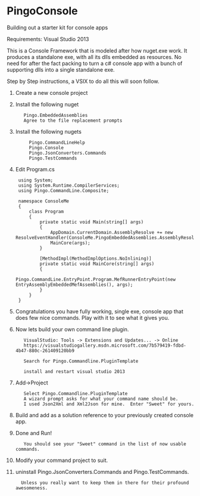# PingoConsole
Building out a starter kit for console apps

Requirements: Visual Studio 2013

This is a Console Framework that is modeled after how nuget.exe work.  It produces a standalone exe, with all its dlls embedded as resources.  No need for after the fact packing to turn a c# console app with a bunch of supporting dlls into a single standalone exe.  

Step by Step instructions, a VSIX to do all this will soon follow.

1. Create a new console project

2. Install the following nuget

          Pingo.EmbeddedAssemblies 
          Agree to the file replacement prompts

3. Install the following nugets

            Pingo.CommandLineHelp 
            Pingo.Console 
            Pingo.JsonConverters.Commands 
            Pingo.TestCommands 

4. Edit Program.cs

        using System;
        using System.Runtime.CompilerServices;
        using Pingo.CommandLine.Composite;

        namespace ConsoleMe
        {
            class Program
            {
                private static void Main(string[] args)
                {
                    AppDomain.CurrentDomain.AssemblyResolve += new ResolveEventHandler(ConsoleMe.PingoEmbeddedAssemblies.AssemblyResolver.OnResolveAssembly);
                    MainCore(args);
                }
        
                [MethodImpl(MethodImplOptions.NoInlining)]
                private static void MainCore(string[] args)
                {
                    Pingo.CommandLine.EntryPoint.Program.MefRunnerEntryPoint(new EntryAssemblyEmbeddedMefAssemblies(), args);
                }
            }
        }

        
5. Congratulations you have fully working, single exe, console app that does few nice commands.  Play with it to see what it gives you.

6. Now lets build your own command line plugin.

          VisualStudio: Tools -> Extensions and Updates... -> Online
          https://visualstudiogallery.msdn.microsoft.com/7b579419-fdbd-4b47-880c-261409120bb9
          
          Search for Pingo.Commandline.PluginTemplate
          
          install and restart visual studio 2013

7. Add->Project

          Select Pingo.Commandline.PluginTemplate
          A wizard prompt asks for what your command name should be.  
          I used Json2Xml and Xml2Json for mine.  Enter "Sweet" for yours.

8. Build and add as a solution reference to your previously created console app.

9. Done and Run!  

          You should see your "Sweet" command in the list of now usable commands.  

10. Modify your command project to suit.

11. uninstall Pingo.JsonConverters.Commands and Pingo.TestCommands.  

          Unless you really want to keep them in there for their profound awesomeness.













